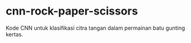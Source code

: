 # cnn-rock-paper-scissors
Kode CNN untuk klasifikasi citra tangan dalam permainan batu gunting kertas.
